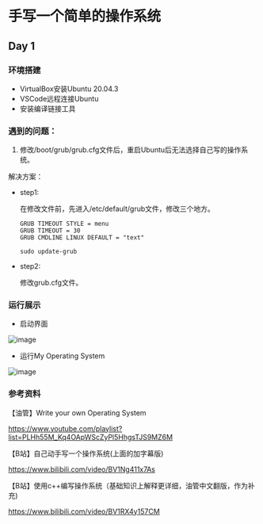 # 手写一个简单的操作系统

## Day 1

### 环境搭建

* VirtualBox安装Ubuntu 20.04.3
* VSCode远程连接Ubuntu
* 安装编译链接工具

### 遇到的问题：

1. 修改/boot/grub/grub.cfg文件后，重启Ubuntu后无法选择自己写的操作系统。

解决方案：

* step1:

  在修改文件前，先进入/etc/default/grub文件，修改三个地方。
  
  ```
  GRUB TIMEOUT STYLE = menu
  GRUB TIMEOUT = 30
  GRUB CMDLINE LINUX DEFAULT = "text"
  
  sudo update-grub
  ```
  
* step2:

  修改grub.cfg文件。
  
### 运行展示
* 启动界面

![image](https://github.com/xiao-yang25/myos/assets/92993462/9555d75f-e23e-472c-85bc-ee514d496771)

* 运行My Operating System

![image](https://github.com/xiao-yang25/myos/assets/92993462/911fd7ab-71e1-46e3-816f-03eca4a2a9d6)

### 参考资料

【油管】Write your own Operating System    

https://www.youtube.com/playlist?list=PLHh55M_Kq4OApWScZyPl5HhgsTJS9MZ6M

【B站】自己动手写一个操作系统(上面的加字幕版)    

https://www.bilibili.com/video/BV1Ng411x7As

【B站】使用c++编写操作系统（基础知识上解释更详细，油管中文翻版，作为补充)    

https://www.bilibili.com/video/BV1RX4y157CM


